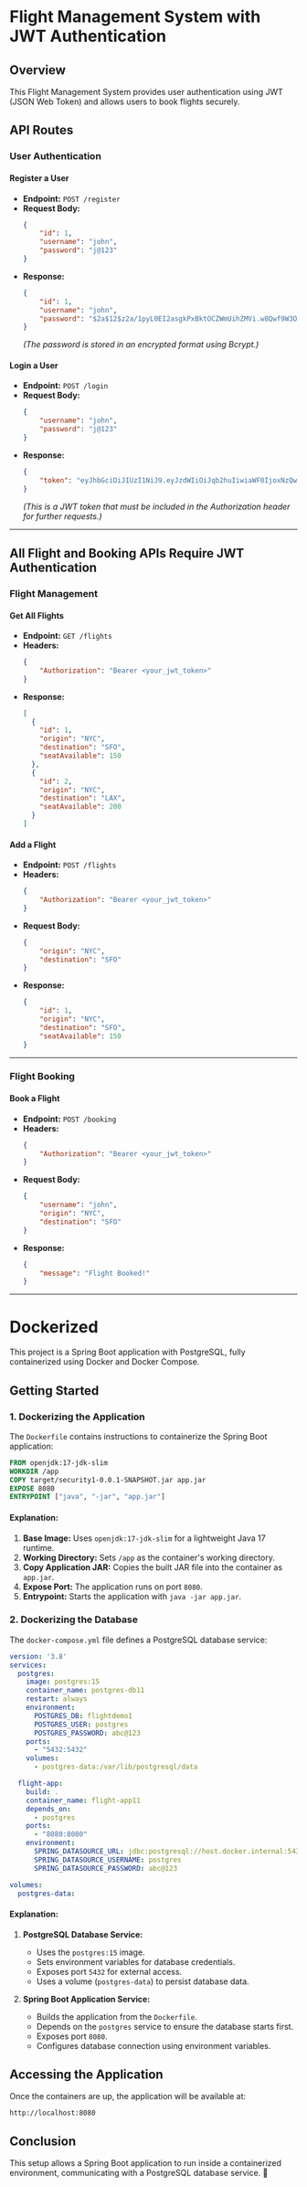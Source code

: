 # Flight Management System with JWT Authentication

## Overview
This Flight Management System provides user authentication using JWT (JSON Web Token) and allows users to book flights securely.

## API Routes

### User Authentication

#### **Register a User**
- **Endpoint:** `POST /register`
- **Request Body:**
  ```json
  {
      "id": 1,
      "username": "john",
      "password": "j@123"
  }
  ```
- **Response:**
  ```json
  {
      "id": 1,
      "username": "john",
      "password": "$2a$12$z2a/1pyL0EI2asgkPxBktOCZWmUihZMVi.w8Qwf9W3O2psw0t1is."
  }
  ```
  *(The password is stored in an encrypted format using Bcrypt.)*

#### **Login a User**
- **Endpoint:** `POST /login`
- **Request Body:**
  ```json
  {
      "username": "john",
      "password": "j@123"
  }
  ```
- **Response:**
  ```json
  {
      "token": "eyJhbGciOiJIUzI1NiJ9.eyJzdWIiOiJqb2huIiwiaWF0IjoxNzQwMDQxODc1LCJleHAiOjE3NDAwNDE5ODN9.IoBB6x3Heodf4sGUwkRSRF76DEzscmn9kC4OT3MXjmU"
  }
  ```
  *(This is a JWT token that must be included in the Authorization header for further requests.)*

---

## **All Flight and Booking APIs Require JWT Authentication**

### Flight Management

#### **Get All Flights**
- **Endpoint:** `GET /flights`
- **Headers:**
  ```json
  {
      "Authorization": "Bearer <your_jwt_token>"
  }
  ```
- **Response:**
  ```json
  [
    {
      "id": 1,
      "origin": "NYC",
      "destination": "SFO",
      "seatAvailable": 150
    },
    {
      "id": 2,
      "origin": "NYC",
      "destination": "LAX",
      "seatAvailable": 200
    }
  ]
  ```

#### **Add a Flight**
- **Endpoint:** `POST /flights`
- **Headers:**
  ```json
  {
      "Authorization": "Bearer <your_jwt_token>"
  }
  ```
- **Request Body:**
  ```json
  {
      "origin": "NYC",
      "destination": "SFO"
  }
  ```
- **Response:**
  ```json
  {
      "id": 1,
      "origin": "NYC",
      "destination": "SFO",
      "seatAvailable": 150
  }
  ```

---

### Flight Booking

#### **Book a Flight**
- **Endpoint:** `POST /booking`
- **Headers:**
  ```json
  {
      "Authorization": "Bearer <your_jwt_token>"
  }
  ```
- **Request Body:**
  ```json
  {
      "username": "john",
      "origin": "NYC",
      "destination": "SFO"
  }
  ```
- **Response:**
  ```json
  {
      "message": "Flight Booked!"
  }
  ```

---

# Dockerized

This project is a Spring Boot application with PostgreSQL, fully containerized using Docker and Docker Compose.

## **Getting Started**


### **1. Dockerizing the Application**

The `Dockerfile` contains instructions to containerize the Spring Boot application:

```dockerfile
FROM openjdk:17-jdk-slim
WORKDIR /app
COPY target/security1-0.0.1-SNAPSHOT.jar app.jar
EXPOSE 8080
ENTRYPOINT ["java", "-jar", "app.jar"]
```

#### **Explanation:**
1. **Base Image:** Uses `openjdk:17-jdk-slim` for a lightweight Java 17 runtime.
2. **Working Directory:** Sets `/app` as the container's working directory.
3. **Copy Application JAR:** Copies the built JAR file into the container as `app.jar`.
4. **Expose Port:** The application runs on port `8080`.
5. **Entrypoint:** Starts the application with `java -jar app.jar`.

### **2. Dockerizing the Database**

The `docker-compose.yml` file defines a PostgreSQL database service:

```yaml
version: '3.8'
services:
  postgres:
    image: postgres:15
    container_name: postgres-db11
    restart: always
    environment:
      POSTGRES_DB: flightdemo1
      POSTGRES_USER: postgres
      POSTGRES_PASSWORD: abc@123
    ports:
      - "5432:5432"
    volumes:
      - postgres-data:/var/lib/postgresql/data

  flight-app:
    build: .
    container_name: flight-app11
    depends_on:
      - postgres
    ports:
      - "8080:8080"
    environment:
      SPRING_DATASOURCE_URL: jdbc:postgresql://host.docker.internal:5432/flightdemo1
      SPRING_DATASOURCE_USERNAME: postgres
      SPRING_DATASOURCE_PASSWORD: abc@123

volumes:
  postgres-data:
```

#### **Explanation:**
1. **PostgreSQL Database Service:**
   - Uses the `postgres:15` image.
   - Sets environment variables for database credentials.
   - Exposes port `5432` for external access.
   - Uses a volume (`postgres-data`) to persist database data.

2. **Spring Boot Application Service:**
   - Builds the application from the `Dockerfile`.
   - Depends on the `postgres` service to ensure the database starts first.
   - Exposes port `8080`.
   - Configures database connection using environment variables.



## **Accessing the Application**
Once the containers are up, the application will be available at:

```
http://localhost:8080
```

## **Conclusion**
This setup allows a Spring Boot application to run inside a containerized environment, communicating with a PostgreSQL database service. 🚀
